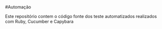 #Automação 

Este repositório contem o código fonte dos teste automatizados realizados com Ruby, Cucumber e Capybara

